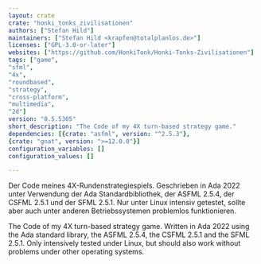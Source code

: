 ```yaml
---
layout: crate
crate: "honki_tonks_zivilisationen"
authors: ["Stefan Hild"]
maintainers: ["Stefan Hild <krapfen@totalplanlos.de>"]
licenses: ["GPL-3.0-or-later"]
websites: ["https://github.com/HonkiTonk/Honki-Tonks-Zivilisationen"]
tags: ["game",
"sfml",
"4x",
"roundbased",
"strategy",
"cross-platform",
"multimedia",
"2d"]
version: "0.5.5305"
short_description: "The Code of my 4X turn-based strategy game."
dependencies: [{crate: "asfml", version: "^2.5.3"},
{crate: "gnat", version: ">=12.0.0"}]
configuration_variables: []
configuration_values: []

---
```

Der Code meines 4X-Rundenstrategiespiels. Geschrieben in Ada 2022 unter Verwendung der Ada Standardbibliothek, der ASFML 2.5.4, der CSFML 2.5.1 und der SFML 2.5.1. Nur unter Linux intensiv getestet, sollte aber auch unter anderen Betriebssystemen problemlos funktionieren.

The Code of my 4X turn-based strategy game. Written in Ada 2022 using the Ada standard library, the ASFML 2.5.4, the CSFML 2.5.1 and the SFML 2.5.1. Only intensively tested under Linux, but should also work without problems under other operating systems.


